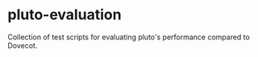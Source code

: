# pluto-evaluation
Collection of test scripts for evaluating pluto's performance compared to Dovecot.
